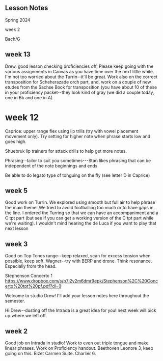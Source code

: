 ## Lesson Notes

Spring 2024

week 2

Bach/G

## week 13

Drew, good lesson checking proficiencies off. Please keep going with the various assignments in Canvas as you have time over the next little while. I'm not too worried about the Turrin--it'll be great. Work also on the correct transposition for Scheherazade orch part, and, work on a couple of new etudes from the Sachse Book for transposition (you have about 10 of these in your proficiency packet--they look kind of gray (we did a couple today, one in Bb and one in A).&#x20;

# week 12

Caprice: upper range flex using lip trills (try with vowel placement movement only). Try setting for higher note when phrase starts low and goes high.&#x20;

Shuebruk lip trainers for attack drills to help get more notes.&#x20;

Phrasing--tailor to suit you sometimes---Stan likes phrasing that can be independent of the note beginnings and ends.&#x20;

Be able to do legato type of tonguing on the fly (see letter D in Caprice)

## week 5

Good work on Turrin. We explored using smooth but full air to help phrase the main theme. We tried to avoid footballing too much or to have gaps in the line. I ordered the Turring so that we can have an accompaniment and a C tpt part (but see if you can get a working version of the C tpt part while we're waiting). I wouldn't mind hearing the de Luca if you want to play that next lesson

## week 3

Good on Top Tones range--keep relaxed, scan for excess tension when possible, keep soft.
Wagner--try with BERP and drone. Think resonance. Especially from the head.

Stephenson Concerto 1
<https://www.dropbox.com/s/p7i2y2m6dmr9epk/Stephenson%2C%20Concerto%20tpt%20pf.pdf?dl=0>

Welcome to studio Drew! I'll add your lesson notes here throughout the semester.

Hi Drew--dusting off the Intrada is a great idea for you! next week will pick up where we left off.

## week 2

Good job on Intrada in studio! Work to even out triple tongue and make linear phrases. Work on Proficiency handout. Beethoven Leonore 3, keep going on this. Bizet Carmen Suite. Charlier 6.